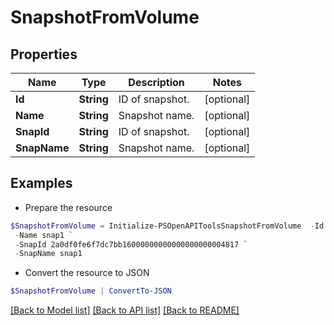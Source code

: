# SnapshotFromVolume
## Properties

Name | Type | Description | Notes
------------ | ------------- | ------------- | -------------
**Id** | **String** | ID of snapshot. | [optional] 
**Name** | **String** | Snapshot name. | [optional] 
**SnapId** | **String** | ID of snapshot. | [optional] 
**SnapName** | **String** | Snapshot name. | [optional] 

## Examples

- Prepare the resource
```powershell
$SnapshotFromVolume = Initialize-PSOpenAPIToolsSnapshotFromVolume  -Id 2a0df0fe6f7dc7bb16000000000000000000004817 `
 -Name snap1 `
 -SnapId 2a0df0fe6f7dc7bb16000000000000000000004817 `
 -SnapName snap1
```

- Convert the resource to JSON
```powershell
$SnapshotFromVolume | ConvertTo-JSON
```

[[Back to Model list]](../README.md#documentation-for-models) [[Back to API list]](../README.md#documentation-for-api-endpoints) [[Back to README]](../README.md)

